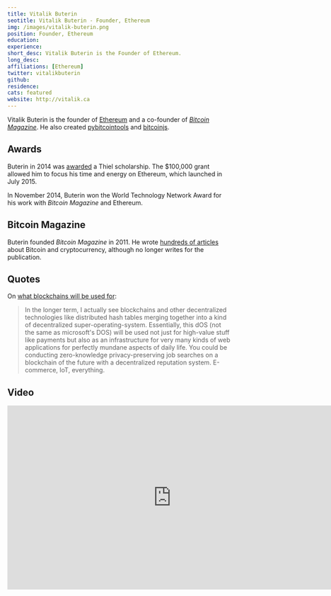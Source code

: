 ```yaml
---
title: Vitalik Buterin
seotitle: Vitalik Buterin - Founder, Ethereum
img: /images/vitalik-buterin.png
position: Founder, Ethereum
education:
experience:
short_desc: Vitalik Buterin is the Founder of Ethereum.
long_desc:
affiliations: [Ethereum]
twitter: vitalikbuterin
github:
residence:
cats: featured
website: http://vitalik.ca
---
```

Vitalik Buterin is the founder of [Ethereum](/what-is-ethereum/) and a co-founder of [_Bitcoin Magazine_](https://bitcoinmagazine.com/). He also created [pybitcointools](https://github.com/vbuterin/pybitcointools) and [bitcoinjs](http://bitcoinjs.org/).

## Awards

Buterin in 2014 was [awarded](http://www.coindesk.com/peter-thiel-fellowship-ethereum-vitalik-buterin/) a Thiel scholarship. The $100,000 grant allowed him to focus his time and energy on Ethereum, which launched in July 2015.

In November 2014, Buterin won the World Technology Network Award for his work with _Bitcoin Magazine_ and Ethereum.

## Bitcoin Magazine

Buterin founded _Bitcoin Magazine_ in 2011. He wrote [hundreds of articles](https://bitcoinmagazine.com/authors/vitalik-buterin) about Bitcoin and cryptocurrency, although no longer writes for the publication. 

## Quotes

On [what blockchains will be used for](http://cointelegraph.com/news/interview-with-vitalik-buterin-about-next-generation-for-cryptocurrencies):

> In the longer term, I actually see blockchains and other decentralized technologies like distributed hash tables merging together into a kind of decentralized super-operating-system. Essentially, this dOS (not the same as microsoft's DOS) will be used not just for high-value stuff like payments but also as an infrastructure for very many kinds of web applications for perfectly mundane aspects of daily life. You could be conducting zero-knowledge privacy-preserving job searches on a blockchain of the future with a decentralized reputation system. E-commerce, IoT, everything.

## Video

<iframe width="740" height="416" src="https://www.youtube.com/embed/TDGq4aeevgY" frameborder="0" allowfullscreen></iframe>